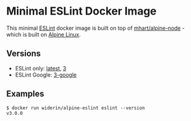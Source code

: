 Minimal ESLint Docker Image
===========================

This minimal [ESLint](http://eslint.org) docker image is built on top of
[mhart/alpine-node](https://github.com/mhart/alpine-node) - which is built on
[Alpine Linux](https://alpinelinux.org/).

Versions
--------

- ESLint only: [latest](https://github.com/saily/alpine-eslint/blob/master/Dockerfile), [3](https://github.com/saily/alpine-eslint/blob/3/Dockerfile)
- ESLint Google: [3-google](https://github.com/saily/alpine-eslint/blob/3-google/Dockerfile)

Examples
--------

    $ docker run widerin/alpine-eslint eslint --version
    v3.0.0
